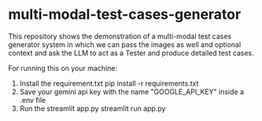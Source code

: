 # multi-modal-test-cases-generator
This repository shows the demonstration of a multi-modal test cases generator system in which we can pass the images as well and optional context and ask the LLM to act as a Tester and produce detailed test cases.

For running this on your machine:
1. Install the requirement.txt
   pip install -r requirements.txt
2. Save your gemini api key with the name "GOOGLE_API_KEY" inside a .env file
3. Run the streamlit app.py
   streamlit run app.py
